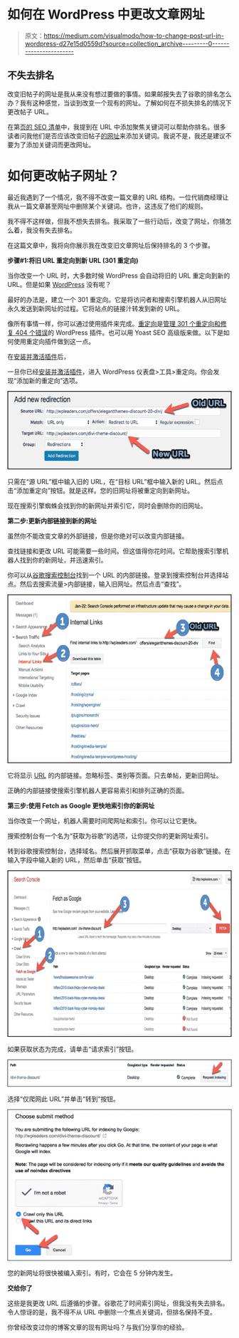 # 如何在 WordPress 中更改文章网址

> 原文：<https://medium.com/visualmodo/how-to-change-post-url-in-wordpress-d27e15d0559d?source=collection_archive---------0----------------------->

## 不失去排名

改变旧帖子的网址是我从来没有想过要做的事情。如果邮报失去了谷歌的排名怎么办？我有这种感觉，当谈到改变一个现有的网址。了解如何在不损失排名的情况下更改帖子 URL。

在第[页的 SEO 清单](https://visualmodo.com/meta-description-seo-write/)中，我提到在 URL 中添加聚焦关键词可以帮助你排名。很多读者问我他们是否应该改变旧帖子[的网址](https://visualmodo.com/)来添加关键词。我说不是，我还是建议不要为了添加关键词而更改网址。

# 如何更改帖子网址？

最近我遇到了一个情况，我不得不改变一篇文章的 URL 结构。一位代销商经理让我从一篇文章甚至网址中删除某个关键词。也许，这违反了他们的规则。

我不得不这样做，但我不想失去排名。我采取了一些行动后，改变了网址，你猜怎么着，我没有失去排名。

在这篇文章中，我将向你展示我在改变旧文章网址后保持排名的 3 个步骤。

**步骤#1:将旧 URL 重定向到新 URL (301 重定向)**

当你改变一个 URL 时，大多数时候 WordPress 会自动将旧的 URL 重定向到新的 URL。但是如果 [WordPress](https://visualmodo.com/) 没有呢？

最好的办法是，建立一个 301 重定向。它是将访问者和搜索引擎机器人从旧网址永久发送到新网址的过程。它将站点的链接汁转发到新的 URL。

像所有事情一样，你可以通过使用插件来完成。[重定向](https://wordpress.org/plugins/redirection/)是[管理 301 个重定向和修复 404 个错误](https://roadtoblogging.com/wordpress-redirection-plugin/)的 WordPress 插件。也可以用 Yoast SEO 高级版来做。以下是如何使用重定向插件做到这一点。

在[安装并激活插件](https://roadtoblogging.com/install-wordpress-plugin/)后，

一旦你已经[安装并激活插件](https://roadtoblogging.com/install-wordpress-plugin/)，进入 WordPress 仪表盘>工具>重定向。你会发现“添加新的重定向”选项。

![](img/cb5d091bd6ef63cc3d75d0719d15ab02.png)

只需在“源 URL”框中输入旧的 URL，在“目标 URL”框中输入新的 URL。然后点击“添加重定向”按钮。就是这样。您的旧网址将被重定向到新网址。

现在搜索引擎蜘蛛会找到你的新网址并索引它，同时会删除你的旧网址。

**第二步:更新内部链接到新的网址**

虽然你不能改变文章的外部链接，但是你绝对可以改变内部链接。

查找链接和更改 URL 可能需要一些时间。但这值得你花时间。它帮助搜索引擎机器人找到你的新网址，并迅速索引。

你可以从[谷歌搜索控制台](https://roadtoblogging.com/verify-wordpress-site-on-google-webmaster-tools/)找到一个 URL 的内部链接。登录到搜索控制台并选择站点。然后去搜索流量>内部链接，输入旧网址。然后点击“查找”。

![](img/75dd90a821cf226e55190e9df4df0c6f.png)

它将显示 [URL](https://visualmodo.com/) 的内部链接。忽略标签、类别等页面。只去单帖，更新旧网址。

正确的内部链接使搜索引擎机器人更容易索引和排列正确的页面。

**第三步:使用 Fetch as Google 更快地索引你的新网址**

当你改变一个网址，机器人需要时间爬网址和索引。你可以让它更快。

搜索控制台有一个名为“获取为谷歌”的选项，让你提交你的更新网址索引。

转到谷歌搜索控制台，选择域名。然后展开抓取菜单，点击“获取为谷歌”链接。在输入字段中输入新的 URL，然后单击“获取”按钮。

![](img/10ab9ec9c7d50321dae1b92145055425.png)

如果获取状态为完成，请单击“请求索引”按钮。

![](img/d4382c595200417e85090a9a7b5eb59e.png)

选择“仅爬网此 URL”并单击“转到”按钮。

![](img/8949104583f0e4fc9159dba20e0d7989.png)

您的新网址将很快被编入索引。有时，它会在 5 分钟内发生。

**交给你了**

这些是我更改 URL 后遵循的步骤。谷歌花了时间索引网址，但我没有失去排名。令人惊讶的是，我不得不从 URL 中删除一个焦点关键词，但排名保持不变。

你曾经改变过你的博客文章的现有网址吗？与我们分享你的经验。